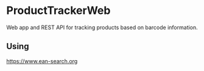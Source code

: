 # ProductTrackerWeb

Web app and REST API for tracking products based on barcode information.

## Using
https://www.ean-search.org
